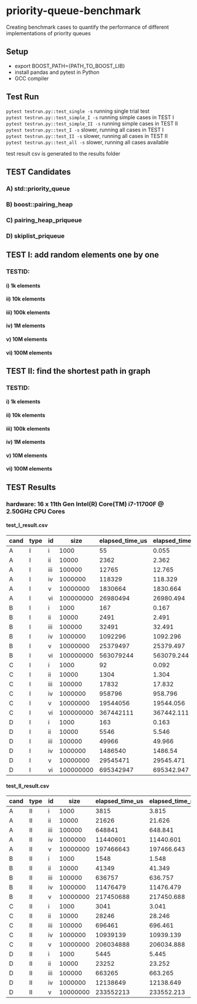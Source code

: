 # priority-queue-benchmark
Creating benchmark cases to quantify the performance of different implementations of priority queues

## Setup
- export BOOST_PATH={PATH_TO_BOOST_LIB}
- install pandas and pytest in Python
- GCC compiler

## Test Run
```pytest testrun.py::test_single -s``` running single trial test  
```pytest testrun.py::test_simple_I -s``` running simple cases in TEST I  
```pytest testrun.py::test_simple_II -s``` running simple cases in TEST II  
```pytest testrun.py::test_I -s``` slower, running all cases in TEST I  
```pytest testrun.py::test_II -s``` slower, running all cases in TEST II  
```pytest testrun.py::test_all -s``` slower, running all cases available  

test result csv is generated to the results folder

## TEST Candidates
### A) std::priority_queue
### B) boost::pairing_heap
### C) pairing_heap_priqueue
### D) skiplist_priqueue

## TEST I: add random elements one by one
### TESTID:
#### i) 1k elements
#### ii) 10k elements
#### iii) 100k elements
#### iv) 1M elements
#### v) 10M elements
#### vi) 100M elements


## TEST II: find the shortest path in graph
### TESTID:
#### i) 1k elements
#### ii) 10k elements
#### iii) 100k elements
#### iv) 1M elements
#### v) 10M elements
#### vi) 100M elements

## TEST Results
### hardware: 16 x 11th Gen Intel(R) Core(TM) i7-11700F @ 2.50GHz CPU Cores

#### test_I_result.csv

|cand|type|id |size     |elapsed_time_us|elapsed_time_ms|elapsed_time_s|
|----|----|---|---------|---------------|---------------|--------------|
|A   |I   |i  |1000     |55             |0.055          |0.0001        |
|A   |I   |ii |10000    |2362           |2.362          |0.0024        |
|A   |I   |iii|100000   |12765          |12.765         |0.0128        |
|A   |I   |iv |1000000  |118329         |118.329        |0.1183        |
|A   |I   |v  |10000000 |1830664        |1830.664       |1.8307        |
|A   |I   |vi |100000000|26980494       |26980.494      |26.9805       |
|B   |I   |i  |1000     |167            |0.167          |0.0002        |
|B   |I   |ii |10000    |2491           |2.491          |0.0025        |
|B   |I   |iii|100000   |32491          |32.491         |0.0325        |
|B   |I   |iv |1000000  |1092296        |1092.296       |1.0923        |
|B   |I   |v  |10000000 |25379497       |25379.497      |25.3795       |
|B   |I   |vi |100000000|563079244      |563079.244     |563.0792      |
|C   |I   |i  |1000     |92             |0.092          |0.0001        |
|C   |I   |ii |10000    |1304           |1.304          |0.0013        |
|C   |I   |iii|100000   |17832          |17.832         |0.0178        |
|C   |I   |iv |1000000  |958796         |958.796        |0.9588        |
|C   |I   |v  |10000000 |19544056       |19544.056      |19.5441       |
|C   |I   |vi |100000000|367442111      |367442.111     |367.4421      |
|D   |I   |i  |1000     |163            |0.163          |0.0002        |
|D   |I   |ii |10000    |5546           |5.546          |0.0055        |
|D   |I   |iii|100000   |49966          |49.966         |0.05          |
|D   |I   |iv |1000000  |1486540        |1486.54        |1.4865        |
|D   |I   |v  |10000000 |29545471       |29545.471      |29.5455       |
|D   |I   |vi |100000000|695342947      |695342.947     |695.3429      |


#### test_II_result.csv

|cand|type|id |size     |elapsed_time_us|elapsed_time_ms|elapsed_time_s|
|----|----|---|---------|---------------|---------------|--------------|
|A   |II  |i  |1000     |3815           |3.815          |0.0038        |
|A   |II  |ii |10000    |21626          |21.626         |0.0216        |
|A   |II  |iii|100000   |648841         |648.841        |0.6488        |
|A   |II  |iv |1000000  |11440601       |11440.601      |11.4406       |
|A   |II  |v  |10000000 |197466643      |197466.643     |197.4666      |
|B   |II  |i  |1000     |1548           |1.548          |0.0015        |
|B   |II  |ii |10000    |41349          |41.349         |0.0413        |
|B   |II  |iii|100000   |636757         |636.757        |0.6368        |
|B   |II  |iv |1000000  |11476479       |11476.479      |11.4765       |
|B   |II  |v  |10000000 |217450688      |217450.688     |217.4507      |
|C   |II  |i  |1000     |3041           |3.041          |0.003         |
|C   |II  |ii |10000    |28246          |28.246         |0.0282        |
|C   |II  |iii|100000   |696461         |696.461        |0.6965        |
|C   |II  |iv |1000000  |10939139       |10939.139      |10.9391       |
|C   |II  |v  |10000000 |206034888      |206034.888     |206.0349      |
|D   |II  |i  |1000     |5445           |5.445          |0.0054        |
|D   |II  |ii |10000    |23252          |23.252         |0.0233        |
|D   |II  |iii|100000   |663265         |663.265        |0.6633        |
|D   |II  |iv |1000000  |12138649       |12138.649      |12.1386       |
|D   |II  |v  |10000000 |233552213      |233552.213     |233.5522      |
